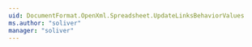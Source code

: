 ```yaml
---
uid: DocumentFormat.OpenXml.Spreadsheet.UpdateLinksBehaviorValues
ms.author: "soliver"
manager: "soliver"
---
```

